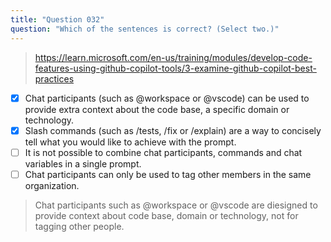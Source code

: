 ```yaml
---
title: "Question 032"
question: "Which of the sentences is correct? (Select two.)"
---
```


> https://learn.microsoft.com/en-us/training/modules/develop-code-features-using-github-copilot-tools/3-examine-github-copilot-best-practices
- [x] Chat participants (such as @workspace or @vscode) can be used to provide extra context about the code base, a specific domain or technology.
- [x] Slash commands (such as /tests, /fix or /explain) are a way to concisely tell what you would like to achieve with the prompt.
- [ ] It is not possible to combine chat participants, commands and chat variables in a single prompt.
- [ ] Chat participants can only be used to tag other members in the same organization.
> Chat participants such as @workspace or @vscode are diesigned to provide context about code base, domain or technology, not for tagging other people.
